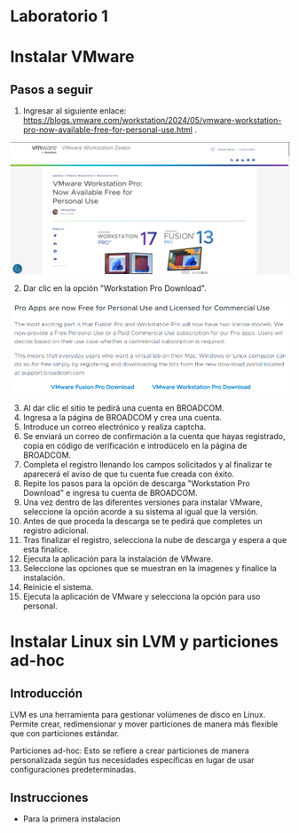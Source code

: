 # Laboratorio 1

# Instalar VMware

## Pasos a seguir

1. Ingresar al siguiente enlace: https://blogs.vmware.com/workstation/2024/05/vmware-workstation-pro-now-available-free-for-personal-use.html .

![PAGINA VMWARE](https://github.com/RaulRiCi/Practica_1_Linux_FCiencias/blob/main/Semana1/Pagina%20VMware.png?raw=true)

2. Dar clic en la opción "Workstation Pro Download".

![Descarga](https://github.com/RaulRiCi/Practica_1_Linux_FCiencias/blob/main/Semana1/Descarga.png?raw=true)

3. Al dar clic el sitio te pedirá una cuenta en BROADCOM.
4. Ingresa a la página de BROADCOM y crea una cuenta.
5. Introduce un correo electrónico y realiza captcha.
6. Se enviará un correo de confirmación a la cuenta que hayas registrado, copia en código de verificación e introdúcelo en la página de BROADCOM.
7. Completa el registro llenando los campos solicitados y al finalizar te aparecerá el aviso de que tu cuenta fue creada con éxito.
8. Repite los pasos para la opción de descarga "Workstation Pro Download" e ingresa tu cuenta de BROADCOM.
9. Una vez dentro de las diferentes versiones para instalar VMware, seleccione la opción acorde a su sistema al igual que la versión.
10. Antes de que proceda la descarga se te pedirá que completes un registro adicional.
11. Tras finalizar el registro, selecciona la nube de descarga y espera a que esta finalice.
12. Ejecuta la aplicación para la instalación de VMware.
13. Seleccione las opciones que se muestran en la imagenes y finalice la instalación.
14. Reinicie el sistema.
15. Ejecuta la aplicación de VMware y selecciona la opción para uso personal.

# Instalar Linux sin LVM y particiones ad-hoc

## Introducción

LVM es una herramienta para gestionar volúmenes de disco en Linux. Permite crear, redimensionar y mover particiones de manera más flexible que con particiones estándar.

Particiones ad-hoc: Esto se refiere a crear particiones de manera personalizada según tus necesidades específicas en lugar de usar configuraciones predeterminadas.

## Instrucciones

- Para la primera instalacion
